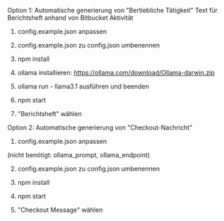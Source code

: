 Option 1: Automatische generierung von "Bertiebliche Tätigkeit" Text für Berichtsheft anhand von Bitbucket Aktivität

1. config.example.json anpassen

2. config.example.json zu config.json umbenennen

3. npm install

4. ollama installieren: https://ollama.com/download/Ollama-darwin.zip

5. ollama run - llama3.1 ausführen und beenden

6. npm start

7. "Berichtsheft" wählen

Option 2: Automatische generierung von "Checkout-Nachricht"

1. config.example.json anpassen

(nicht benötigt: ollama_prompt, ollama_endpoint)

2. config.example.json zu config.json umbenennen

3. npm install

4. npm start

5. "Checkout Message" wählen
